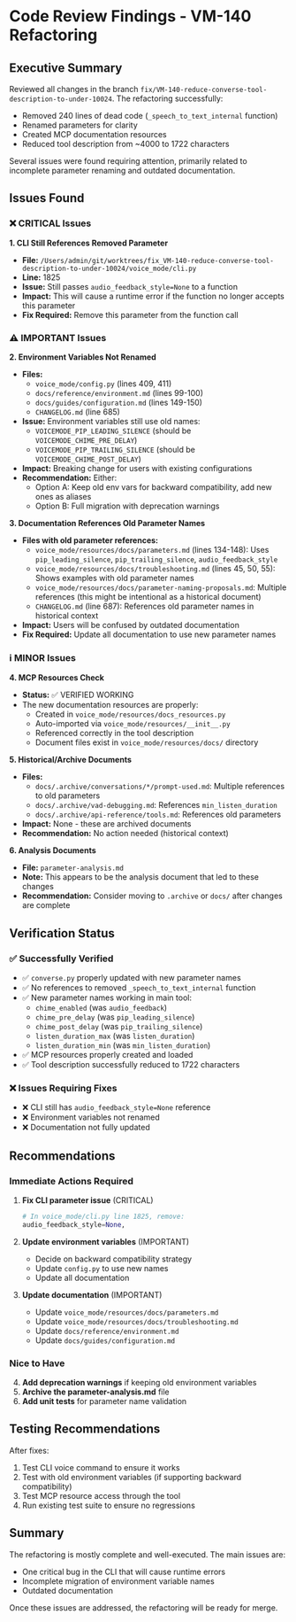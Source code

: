 # Code Review Findings - VM-140 Refactoring

## Executive Summary

Reviewed all changes in the branch `fix/VM-140-reduce-converse-tool-description-to-under-10024`. The refactoring successfully:
- Removed 240 lines of dead code (`_speech_to_text_internal` function)
- Renamed parameters for clarity
- Created MCP documentation resources
- Reduced tool description from ~4000 to 1722 characters

Several issues were found requiring attention, primarily related to incomplete parameter renaming and outdated documentation.

## Issues Found

### ❌ CRITICAL Issues

**1. CLI Still References Removed Parameter**
- **File:** `/Users/admin/git/worktrees/fix_VM-140-reduce-converse-tool-description-to-under-10024/voice_mode/cli.py`
- **Line:** 1825
- **Issue:** Still passes `audio_feedback_style=None` to a function
- **Impact:** This will cause a runtime error if the function no longer accepts this parameter
- **Fix Required:** Remove this parameter from the function call

### ⚠️ IMPORTANT Issues

**2. Environment Variables Not Renamed**
- **Files:**
  - `voice_mode/config.py` (lines 409, 411)
  - `docs/reference/environment.md` (lines 99-100)
  - `docs/guides/configuration.md` (lines 149-150)
  - `CHANGELOG.md` (line 685)
- **Issue:** Environment variables still use old names:
  - `VOICEMODE_PIP_LEADING_SILENCE` (should be `VOICEMODE_CHIME_PRE_DELAY`)
  - `VOICEMODE_PIP_TRAILING_SILENCE` (should be `VOICEMODE_CHIME_POST_DELAY`)
- **Impact:** Breaking change for users with existing configurations
- **Recommendation:** Either:
  - Option A: Keep old env vars for backward compatibility, add new ones as aliases
  - Option B: Full migration with deprecation warnings

**3. Documentation References Old Parameter Names**
- **Files with old parameter references:**
  - `voice_mode/resources/docs/parameters.md` (lines 134-148): Uses `pip_leading_silence`, `pip_trailing_silence`, `audio_feedback_style`
  - `voice_mode/resources/docs/troubleshooting.md` (lines 45, 50, 55): Shows examples with old parameter names
  - `voice_mode/resources/docs/parameter-naming-proposals.md`: Multiple references (this might be intentional as a historical document)
  - `CHANGELOG.md` (line 687): References old parameter names in historical context
- **Impact:** Users will be confused by outdated documentation
- **Fix Required:** Update all documentation to use new parameter names

### ℹ️ MINOR Issues

**4. MCP Resources Check**
- **Status:** ✅ VERIFIED WORKING
- The new documentation resources are properly:
  - Created in `voice_mode/resources/docs_resources.py`
  - Auto-imported via `voice_mode/resources/__init__.py`
  - Referenced correctly in the tool description
  - Document files exist in `voice_mode/resources/docs/` directory

**5. Historical/Archive Documents**
- **Files:**
  - `docs/.archive/conversations/*/prompt-used.md`: Multiple references to old parameters
  - `docs/.archive/vad-debugging.md`: References `min_listen_duration`
  - `docs/.archive/api-reference/tools.md`: References old parameters
- **Impact:** None - these are archived documents
- **Recommendation:** No action needed (historical context)

**6. Analysis Documents**
- **File:** `parameter-analysis.md`
- **Note:** This appears to be the analysis document that led to these changes
- **Recommendation:** Consider moving to `.archive` or `docs/` after changes are complete

## Verification Status

### ✅ Successfully Verified
- ✅ `converse.py` properly updated with new parameter names
- ✅ No references to removed `_speech_to_text_internal` function
- ✅ New parameter names working in main tool:
  - `chime_enabled` (was `audio_feedback`)
  - `chime_pre_delay` (was `pip_leading_silence`)
  - `chime_post_delay` (was `pip_trailing_silence`)
  - `listen_duration_max` (was `listen_duration`)
  - `listen_duration_min` (was `min_listen_duration`)
- ✅ MCP resources properly created and loaded
- ✅ Tool description successfully reduced to 1722 characters

### ❌ Issues Requiring Fixes
- ❌ CLI still has `audio_feedback_style=None` reference
- ❌ Environment variables not renamed
- ❌ Documentation not fully updated

## Recommendations

### Immediate Actions Required

1. **Fix CLI parameter issue** (CRITICAL)
   ```python
   # In voice_mode/cli.py line 1825, remove:
   audio_feedback_style=None,
   ```

2. **Update environment variables** (IMPORTANT)
   - Decide on backward compatibility strategy
   - Update `config.py` to use new names
   - Update all documentation

3. **Update documentation** (IMPORTANT)
   - Update `voice_mode/resources/docs/parameters.md`
   - Update `voice_mode/resources/docs/troubleshooting.md`
   - Update `docs/reference/environment.md`
   - Update `docs/guides/configuration.md`

### Nice to Have

4. **Add deprecation warnings** if keeping old environment variables
5. **Archive the parameter-analysis.md** file
6. **Add unit tests** for parameter name validation

## Testing Recommendations

After fixes:
1. Test CLI voice command to ensure it works
2. Test with old environment variables (if supporting backward compatibility)
3. Test MCP resource access through the tool
4. Run existing test suite to ensure no regressions

## Summary

The refactoring is mostly complete and well-executed. The main issues are:
- One critical bug in the CLI that will cause runtime errors
- Incomplete migration of environment variable names
- Outdated documentation

Once these issues are addressed, the refactoring will be ready for merge.
